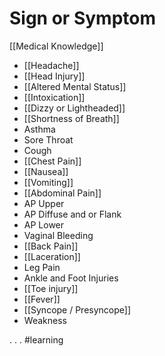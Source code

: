 # Sign or Symptom
[[Medical Knowledge]]

* [[Headache]]
* [[Head Injury]]
* [[Altered Mental Status]]
* [[Intoxication]]
* [[Dizzy or Lightheaded]]
* [[Shortness of Breath]]
* Asthma
* Sore Throat
* Cough
* [[Chest Pain]]
* [[Nausea]]
* [[Vomiting]]
* [[Abdominal Pain]]
* AP Upper
* AP Diffuse and or Flank
* AP Lower
* Vaginal Bleeding
* [[Back Pain]]
* [[Laceration]]
* Leg Pain
* Ankle and Foot Injuries
* [[Toe injury]]
* [[Fever]]
* [[Syncope / Presyncope]]
* Weakness

.
.
.
#learning